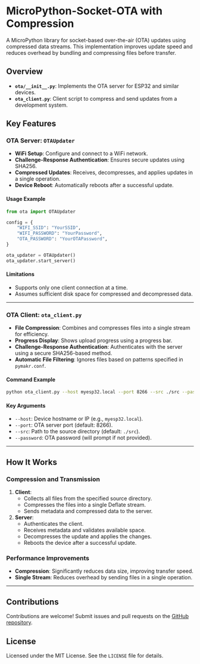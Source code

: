 # MicroPython-Socket-OTA with Compression

A MicroPython library for socket-based over-the-air (OTA) updates using compressed data streams. This implementation improves update speed and reduces overhead by bundling and compressing files before transfer.

## Overview
- **`ota/__init__.py`**: Implements the OTA server for ESP32 and similar devices.
- **`ota_client.py`**: Client script to compress and send updates from a development system.

## Key Features

### OTA Server: `OTAUpdater`
- **WiFi Setup**: Configure and connect to a WiFi network.
- **Challenge-Response Authentication**: Ensures secure updates using SHA256.
- **Compressed Updates**: Receives, decompresses, and applies updates in a single operation.
- **Device Reboot**: Automatically reboots after a successful update.

#### Usage Example
```python
from ota import OTAUpdater

config = {
    "WIFI_SSID": "YourSSID",
    "WIFI_PASSWORD": "YourPassword",
    "OTA_PASSWORD": "YourOTAPassword",
}

ota_updater = OTAUpdater()
ota_updater.start_server()
```

#### Limitations
- Supports only one client connection at a time.
- Assumes sufficient disk space for compressed and decompressed data.

---

### OTA Client: `ota_client.py`
- **File Compression**: Combines and compresses files into a single stream for efficiency.
- **Progress Display**: Shows upload progress using a progress bar.
- **Challenge-Response Authentication**: Authenticates with the server using a secure SHA256-based method.
- **Automatic File Filtering**: Ignores files based on patterns specified in `pymakr.conf`.

#### Command Example
```bash
python ota_client.py --host myesp32.local --port 8266 --src ./src --password my_secure_password
```

#### Key Arguments
- `--host`: Device hostname or IP (e.g., `myesp32.local`).
- `--port`: OTA server port (default: 8266).
- `--src`: Path to the source directory (default: `./src`).
- `--password`: OTA password (will prompt if not provided).

---

## How It Works

### Compression and Transmission
1. **Client**:
   - Collects all files from the specified source directory.
   - Compresses the files into a single Deflate stream.
   - Sends metadata and compressed data to the server.
2. **Server**:
   - Authenticates the client.
   - Receives metadata and validates available space.
   - Decompresses the update and applies the changes.
   - Reboots the device after a successful update.

### Performance Improvements
- **Compression**: Significantly reduces data size, improving transfer speed.
- **Single Stream**: Reduces overhead by sending files in a single operation.

---

## Contributions
Contributions are welcome! Submit issues and pull requests on the [GitHub repository](#).

## License
Licensed under the MIT License. See the `LICENSE` file for details.
